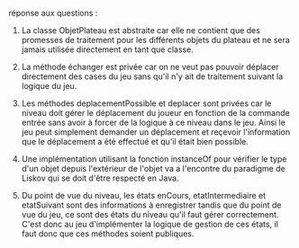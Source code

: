 réponse aux questions :

1. La classe ObjetPlateau est abstraite car elle ne contient que des promesses de traitement pour les différents objets du plateau et ne sera jamais utilisée directement en tant que classe.

2. La méthode échanger est privée car on ne veut pas pouvoir déplacer directement des cases du jeu sans qu'il n'y ait de traitement suivant la logique du jeu.

3. Les méthodes deplacementPossible et deplacer sont privées car le niveau doit gérer le déplacement du joueur en fonction de la commande entrée sans avoir à forcer de la logique à ce niveau dans le jeu. Ainsi le jeu peut simplement demander un déplacement et reçevoir l'information que le déplacement a été effectué et qu'il était bien possible.

4. Une implémentation utilisant la fonction instanceOf pour vérifier le type d'un objet depuis l'extérieur de l'objet va a l'encontre du paradigme de Liskov qui se doit d'être respecté en Java.

5. Du point de vue du niveau, les états enCours, etatIntermediaire et etatSuivant sont des informations à enregistrer tandis que du point de vue du jeu, ce sont des états du niveau qu'il faut gérer correctement. C'est donc au jeu d'implémenter la logique de gestion de ces états, il faut donc que ces méthodes soient publiques.